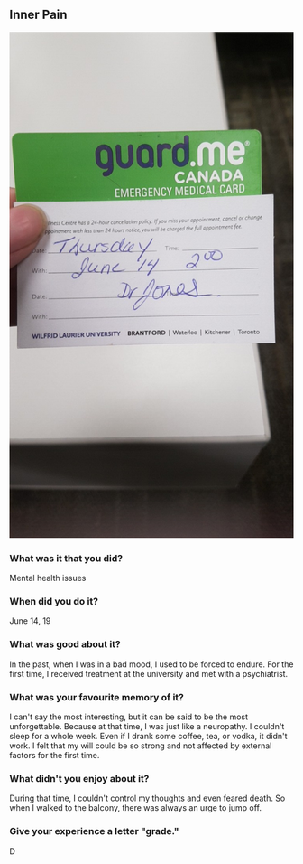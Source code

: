 ## Inner Pain
![WLU_Healthy_Center_Appointment](Image/Health.jpg)
### What was it that you did?

Mental health issues

### When did you do it?

June 14, 19

### What was good about it?

In the past, when I was in a bad mood, I used to be forced to endure. For the first time, I received treatment at the university and met with a psychiatrist.

### What was your favourite memory of it?

I can't say the most interesting, but it can be said to be the most unforgettable. Because at that time, I was just like a neuropathy. I couldn't sleep for a whole week. Even if I drank some coffee, tea, or vodka, it didn't work. I felt that my will could be so strong and not affected by external factors for the first time.

### What didn't you enjoy about it?

During that time, I couldn't control my thoughts and even feared death. So when I walked to the balcony, there was always an urge to jump off.

### Give your experience a letter "grade."

D
&nbsp;